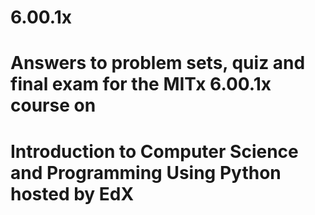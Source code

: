 # 6.00.1x
# Answers to problem sets, quiz and final exam for the MITx 6.00.1x course on 
# Introduction to Computer Science and Programming Using Python hosted by EdX
